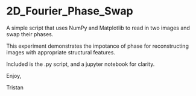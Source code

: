 # 2D_Fourier_Phase_Swap
A simple script that uses NumPy and Matplotlib to read in two images and swap their phases.

This experiment demonstrates the impotance of phase for reconstructing images with appropriate structural features.

Included is the .py script, and a jupyter notebook for clarity.

Enjoy,

Tristan
